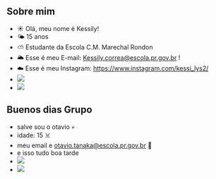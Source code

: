 ## Sobre mim

- :sunny: Olá, meu nome é Kessily!
- :sun_behind_small_cloud: 15 anos
- :partly_sunny: Estudante da Escola C.M. Marechal Rondon
- :sun_behind_large_cloud: Esse é meu E-mail: Kessily.correa@escola.pr.gov.br !
- :cloud: Esse é meu Instagram: <https://www.instagram.com/kessi_lys2/>
- ![](https://img.shields.io/badge/Scratch-4D97FF?style=for-the-badge&logo=Scratch&logoColor=white)
- ![](https://img.shields.io/badge/JavaScript-323330?style=for-the-badge&logo=javascript&logoColor=F7DF1E)

## Buenos dias Grupo
- salve sou o otavio  	:skull:
- idade: 15   :skull_and_crossbones:
- meu email e otavio.tanaka@escola.pr.gov.br   :space_invader:
- e isso tudo boa tarde
- ![](https://img.shields.io/badge/Scratch-4D97FF?style=for-the-badge&logo=Scratch&logoColor=white)
- ![](https://img.shields.io/badge/JavaScript-323330?style=for-the-badge&logo=javascript&logoColor=F7DF1E)
